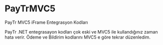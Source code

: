 # PayTrMVC5
PayTr MVC5 iFrame Entegrasyon Kodları

PayTr .NET entegrasayon kodları çok eski ve MVC5 ile kullandığınız zaman hata verir. Ödeme ve Bildirim kodlarını MVC5 e göre tekrar düzenledim.
